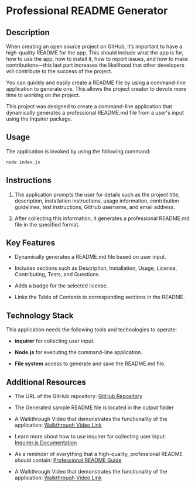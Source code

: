 # Professional README Generator

## Description

When creating an open source project on GitHub, it’s important to have a high-quality README for the app. This should include what the app is for, how to use the app, how to install it, how to report issues, and how to make contributions&mdash;this last part increases the likelihood that other developers will contribute to the success of the project. 

You can quickly and easily create a README file by using a command-line application to generate one. This allows the project creator to devote more time to working on the project.

This project was designed to create a command-line application that dynamically generates a professional README.md file from a user's input using the Inquirer package.

## Usage

The application is invoked by using the following command:

```bash
node index.js
```

## Instructions

1. The application prompts the user for details such as the project title, description, installation instructions, usage information, contribution guidelines, test instructions, GitHub username, and email address.

2. After collecting this information, it generates a professional README.md file in the specified format.

## Key Features

* Dynamically generates a README.md file based on user input.

* Includes sections such as Description, Installation, Usage, License, Contributing, Tests, and Questions.

* Adds a badge for the selected license.

* Links the Table of Contents to corresponding sections in the README.

## Technology Stack

This application needs the following tools and technologies to operate:

* **inquirer** for collecting user input.

* **Node.js** for executing the command-line application.

* **File system** access to generate and save the README.md file.


## Additional Resources

* The URL of the GitHub repository: [GitHub Repository](https://github.com/gilmerperez/readme-generator)

* The Generated sample README file is located in the output folder

* A Walkthrough Video that demonstrates the functionality of the application: [Walkthrough Video Link](https://drive.google.com/file/d/1wInm0krN3UKv4i3dzMWnnoW5jVOXxFGM/view?usp=drive_link)

* Learn more about how to use inquirer for collecting user input: [Inquirer.js Documentation](https://www.npmjs.com/package/inquirer)

* As a reminder of everything that a high-quality, professional README should contain: [Professional README Guide](https://coding-boot-camp.github.io/full-stack/github/professional-readme-guide) 

* A Walkthrough Video that demonstrates the functionality of the application: [Walkthrough Video Link](https://drive.google.com/file/d/1wInm0krN3UKv4i3dzMWnnoW5jVOXxFGM/view?usp=sharing)